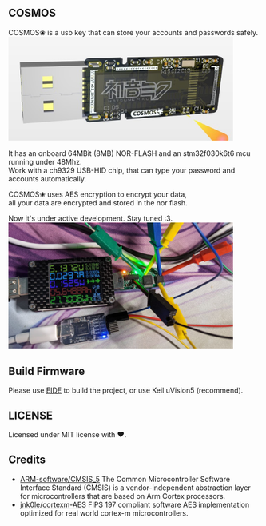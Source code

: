 ## COSMOS
COSMOS❀ is a usb key that can store your accounts and passwords safely.  
<img src="image/cosmos-body.jpg" width="450px">

It has an onboard 64MBit (8MB) NOR-FLASH and an stm32f030k6t6 mcu running under 48Mhz.  
Work with a ch9329 USB-HID chip, that can type your password and accounts automatically.

COSMOS❀ uses AES encryption to encrypt your data,  
all your data are encrypted and stored in the nor flash.

Now it's under active development. Stay tuned :3.  
<img src="image/cosmos-under-dev.jpg" width="450px">

## Build Firmware
Please use [EIDE](https://github.com/github0null/eide) to build the project, or use Keil uVision5 (recommend).

## LICENSE
Licensed under MIT license with ❤.

## Credits
 - [ARM-software/CMSIS_5](https://github.com/ARM-software/CMSIS_5) The Common Microcontroller Software Interface Standard (CMSIS) is a vendor-independent abstraction layer for microcontrollers that are based on Arm Cortex processors.
 - [jnk0le/cortexm-AES](https://github.com/jnk0le/cortexm-AES) FIPS 197 compliant software AES implementation optimized for real world cortex-m microcontrollers.
